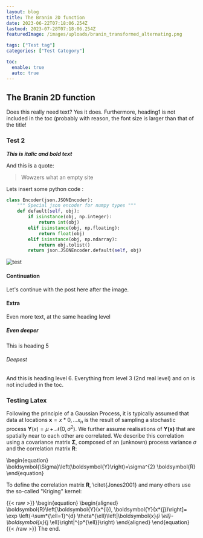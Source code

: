 ```yaml
---
layout: blog
title: The Branin 2D function
date: 2023-06-22T07:18:06.254Z
lastmod: 2023-07-28T07:18:06.254Z
featuredImage: /images/uploads/branin_transformed_alternating.png

tags: ["Test tag"]
categories: ["Test Category"]

toc:
  enable: true
  auto: true
---
```

## The Branin 2D function

D﻿oes this really need text? Yes it does. Furthermore, heading1 is not included in the toc (probably with reason, the font size is larger than that of the title!

### T﻿est 2

***T﻿his is italic and bold text***

A﻿nd this is a quote:

> W﻿owzers what an empty site

L﻿ets insert some python code :


```python
class Encoder(json.JSONEncoder):
    """ Special json encoder for numpy types """
    def default(self, obj):
        if isinstance(obj, np.integer):
            return int(obj)
        elif isinstance(obj, np.floating):
            return float(obj)
        elif isinstance(obj, np.ndarray):
            return obj.tolist()
        return json.JSONEncoder.default(self, obj)
```

![test](/images/uploads/branin_transformed_alternating.png "The Branin 2d Function plotted inline")

#### C﻿ontinuation

L﻿et's continue with the post here after the image.

#### E﻿xtra

E﻿ven more text, at the same heading level

##### E﻿ven deeper

T﻿his is heading 5

###### D﻿eepest 

A﻿nd this is heading level 6. Everything from level 3 (2nd real level) and on is not included in the toc.

### T﻿esting Latex

Following the principle of a Gaussian Process, it is typically assumed that data at locations $\mathbf{x}={x*0,...x_n}$ is the result of sampling a stochastic process $\boldsymbol{Y}(x) = \mu + \mathcal{N}(0,\sigma^2)$. We further assume realisations of $\boldsymbol{Y(x)}$ that are spatially near to each other are correlated. We describe this correlation using a covariance matrix $\boldsymbol{\Sigma}$, composed of an (unknown) process variance $\sigma$ and the correlation matrix $\boldsymbol{R}$:

\begin{equation}
\boldsymbol{\Sigma}\left(\boldsymbol{Y}\right)=\sigma^{2} \boldsymbol{R}
\end{equation}

To define the correlation matrix $\boldsymbol{R}$, \citet{Jones2001} and many others use the so-called "Kriging" kernel:

{{< raw >}}
\begin{equation}
\begin{aligned}
\boldsymbol{R}\left[\boldsymbol{Y}(x*{i}), \boldsymbol{Y}(x*{j})\right]=
\exp \left(-\sum*{\ell=1}^{d} \theta*{\ell}\left|\boldsymbol{x}*{i \ell}-\boldsymbol{x}*{j \ell}\right|^{p*{\ell}}\right)
\end{aligned}
\end{equation}
{{< /raw >}}
T﻿he end.